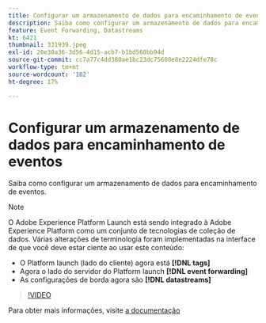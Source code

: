 ```yaml
---
title: Configurar um armazenamento de dados para encaminhamento de eventos
description: Saiba como configurar um armazenamento de dados para encaminhamento de eventos.
feature: Event Forwarding, Datastreams
kt: 6421
thumbnail: 331939.jpeg
exl-id: 20e30a36-3d56-4d15-acb7-b1bd560bb94d
source-git-commit: cc7a77c4dd380ae1bc23dc75608e8e2224dfe78c
workflow-type: tm+mt
source-wordcount: '102'
ht-degree: 17%

---
```


# Configurar um armazenamento de dados para encaminhamento de eventos

Saiba como configurar um armazenamento de dados para encaminhamento de eventos.

>[!NOTE]
>
>O Adobe Experience Platform Launch está sendo integrado à Adobe Experience Platform como um conjunto de tecnologias de coleção de dados. Várias alterações de terminologia foram implementadas na interface de que você deve estar ciente ao usar este conteúdo:
> 
> * O Platform launch (lado do cliente) agora está **[!DNL tags]**
> * Agora o lado do servidor do Platform launch **[!DNL event forwarding]**
> * As configurações de borda agora são **[!DNL datastreams]**


>[!VIDEO](https://video.tv.adobe.com/v/331939?quality=12&learn=on)

Para obter mais informações, visite [a documentação](https://experienceleague.adobe.com/docs/experience-platform/tags/event-forwarding/getting-started.html#create-a-datastream)
